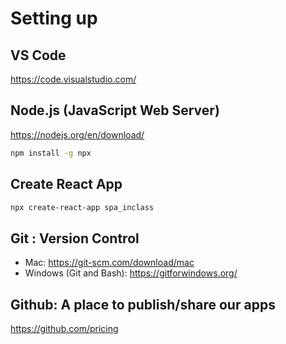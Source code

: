 # Setting up 

## VS Code
https://code.visualstudio.com/

## Node.js (JavaScript Web Server)
https://nodejs.org/en/download/

```bash
npm install -g npx
```

## Create React App
```bash
npx create-react-app spa_inclass
```

## Git : Version Control
* Mac: https://git-scm.com/download/mac
* Windows (Git and Bash): https://gitforwindows.org/

## Github: A place to publish/share our apps
https://github.com/pricing
